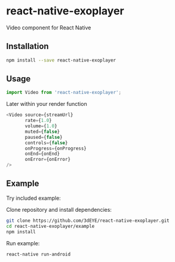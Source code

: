 # react-native-exoplayer
Video component for React Native

## Installation
```bash
npm install --save react-native-exoplayer
```

## Usage

```javascript
import Video from 'react-native-exoplayer';
```
Later within your render function

```javascript
<Video source={streamUrl}
       rate={1.0}
       volume={1.0}
       muted={false}
       paused={false}
       controls={false}
       onProgress={onProgress}
       onEnd={onEnd}
       onError={onError}
/>
```

## Example

Try included example:

Clone repository and install dependencies:
```bash
git clone https://github.com/3dEYE/react-native-exoplayer.git
cd react-native-exoplayer/example
npm install
```

Run example:
```bash
react-native run-android
```
